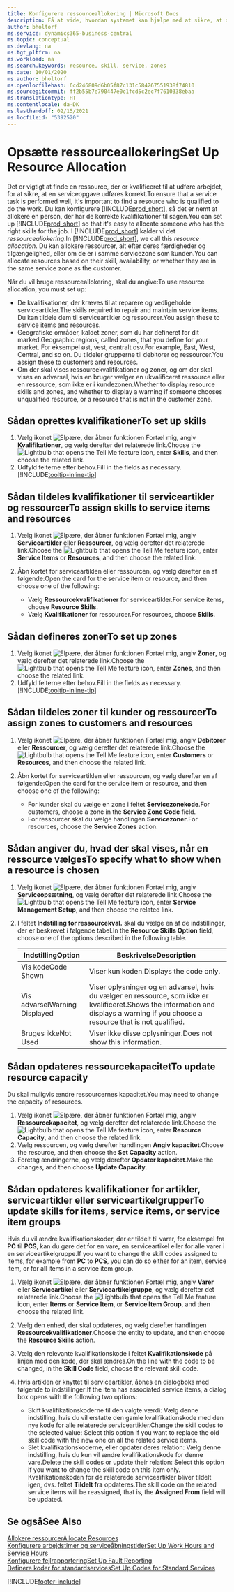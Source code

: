 ```yaml
---
title: Konfigurere ressourceallokering | Microsoft Docs
description: Få at vide, hvordan systemet kan hjælpe med at sikre, at den person, du tildeler en serviceydelse, har de nødvendige kvalifikationer til at udføre ydelsen.
author: bholtorf
ms.service: dynamics365-business-central
ms.topic: conceptual
ms.devlang: na
ms.tgt_pltfrm: na
ms.workload: na
ms.search.keywords: resource, skill, service, zones
ms.date: 10/01/2020
ms.author: bholtorf
ms.openlocfilehash: 6cd246809d6b05f87c131c584267551938f74810
ms.sourcegitcommit: ff2b55b7e790447e0c1fcd5c2ec7f7610338ebaa
ms.translationtype: HT
ms.contentlocale: da-DK
ms.lasthandoff: 02/15/2021
ms.locfileid: "5392520"
---
```

# <a name="set-up-resource-allocation"></a><span data-ttu-id="ab635-103">Opsætte ressourceallokering</span><span class="sxs-lookup"><span data-stu-id="ab635-103">Set Up Resource Allocation</span></span>
<span data-ttu-id="ab635-104">Det er vigtigt at finde en ressource, der er kvalificeret til at udføre arbejdet, for at sikre, at en serviceopgave udføres korrekt.</span><span class="sxs-lookup"><span data-stu-id="ab635-104">To ensure that a service task is performed well, it's important to find a resource who is qualified to do the work.</span></span> <span data-ttu-id="ab635-105">Du kan konfigurere [!INCLUDE[prod_short](includes/prod_short.md)], så det er nemt at allokere en person, der har de korrekte kvalifikationer til sagen.</span><span class="sxs-lookup"><span data-stu-id="ab635-105">You can set up [!INCLUDE[prod_short](includes/prod_short.md)] so that it's easy to allocate someone who has the right skills for the job.</span></span> <span data-ttu-id="ab635-106">I [!INCLUDE[prod_short](includes/prod_short.md)] kalder vi det _ressourceallokering_.</span><span class="sxs-lookup"><span data-stu-id="ab635-106">In [!INCLUDE[prod_short](includes/prod_short.md)], we call this _resource allocation_.</span></span> <span data-ttu-id="ab635-107">Du kan allokere ressourcer, alt efter deres færdigheder og tilgængelighed, eller om de er i samme servicezone som kunden.</span><span class="sxs-lookup"><span data-stu-id="ab635-107">You can allocate resources based on their skill, availability, or whether they are in the same service zone as the customer.</span></span> 

<span data-ttu-id="ab635-108">Når du vil bruge ressourceallokering, skal du angive:</span><span class="sxs-lookup"><span data-stu-id="ab635-108">To use resource allocation, you must set up:</span></span>  
  
* <span data-ttu-id="ab635-109">De kvalifikationer, der kræves til at reparere og vedligeholde serviceartikler.</span><span class="sxs-lookup"><span data-stu-id="ab635-109">The skills required to repair and maintain service items.</span></span> <span data-ttu-id="ab635-110">Du kan tildele dem til serviceartikler og ressourcer.</span><span class="sxs-lookup"><span data-stu-id="ab635-110">You assign these to service items and resources.</span></span>  
* <span data-ttu-id="ab635-111">Geografiske områder, kaldet zoner, som du har defineret for dit marked.</span><span class="sxs-lookup"><span data-stu-id="ab635-111">Geographic regions, called zones, that you define for your market.</span></span> <span data-ttu-id="ab635-112">For eksempel øst, vest, centralt osv.</span><span class="sxs-lookup"><span data-stu-id="ab635-112">For example, East, West, Central, and so on.</span></span> <span data-ttu-id="ab635-113">Du tildeler grupperne til debitorer og ressourcer.</span><span class="sxs-lookup"><span data-stu-id="ab635-113">You assign these to customers and resources.</span></span>  
* <span data-ttu-id="ab635-114">Om der skal vises ressourcekvalifikationer og zoner, og om der skal vises en advarsel, hvis en bruger vælger en ukvalificeret ressource eller en ressource, som ikke er i kundezonen.</span><span class="sxs-lookup"><span data-stu-id="ab635-114">Whether to display resource skills and zones, and whether to display a warning if someone chooses unqualified resource, or a resource that is not in the customer zone.</span></span>  

## <a name="to-set-up-skills"></a><span data-ttu-id="ab635-115">Sådan oprettes kvalifikationer</span><span class="sxs-lookup"><span data-stu-id="ab635-115">To set up skills</span></span>
1. <span data-ttu-id="ab635-116">Vælg ikonet ![Elpære, der åbner funktionen Fortæl mig](media/ui-search/search_small.png "Fortæl mig, hvad du vil foretage dig"), angiv **Kvalifikationer**, og vælg derefter det relaterede link.</span><span class="sxs-lookup"><span data-stu-id="ab635-116">Choose the ![Lightbulb that opens the Tell Me feature](media/ui-search/search_small.png "Tell me what you want to do") icon, enter **Skills**, and then choose the related link.</span></span>  
2. <span data-ttu-id="ab635-117">Udfyld felterne efter behov.</span><span class="sxs-lookup"><span data-stu-id="ab635-117">Fill in the fields as necessary.</span></span> [!INCLUDE[tooltip-inline-tip](includes/tooltip-inline-tip_md.md)]  

## <a name="to-assign-skills-to-service-items-and-resources"></a><span data-ttu-id="ab635-118">Sådan tildeles kvalifikationer til serviceartikler og ressourcer</span><span class="sxs-lookup"><span data-stu-id="ab635-118">To assign skills to service items and resources</span></span>
1. <span data-ttu-id="ab635-119">Vælg ikonet ![Elpære, der åbner funktionen Fortæl mig](media/ui-search/search_small.png "Fortæl mig, hvad du vil foretage dig"), angiv **Serviceartikler** eller **Ressourcer**, og vælg derefter det relaterede link.</span><span class="sxs-lookup"><span data-stu-id="ab635-119">Choose the ![Lightbulb that opens the Tell Me feature](media/ui-search/search_small.png "Tell me what you want to do") icon, enter **Service Items** or **Resources**, and then choose the related link.</span></span>  
2. <span data-ttu-id="ab635-120">Åbn kortet for serviceartiklen eller ressourcen, og vælg derefter en af følgende:</span><span class="sxs-lookup"><span data-stu-id="ab635-120">Open the card for the service item or resource, and then choose one of the following:</span></span>  
  
    * <span data-ttu-id="ab635-121">Vælg **Ressourcekvalifikationer** for serviceartikler.</span><span class="sxs-lookup"><span data-stu-id="ab635-121">For service items, choose **Resource Skills**.</span></span>  
    * <span data-ttu-id="ab635-122">Vælg **Kvalifikationer** for ressourcer.</span><span class="sxs-lookup"><span data-stu-id="ab635-122">For resources, choose **Skills**.</span></span>  

## <a name="to-set-up-zones"></a><span data-ttu-id="ab635-123">Sådan defineres zoner</span><span class="sxs-lookup"><span data-stu-id="ab635-123">To set up zones</span></span>
1. <span data-ttu-id="ab635-124">Vælg ikonet ![Elpære, der åbner funktionen Fortæl mig](media/ui-search/search_small.png "Fortæl mig, hvad du vil foretage dig"), angiv **Zoner**, og vælg derefter det relaterede link.</span><span class="sxs-lookup"><span data-stu-id="ab635-124">Choose the ![Lightbulb that opens the Tell Me feature](media/ui-search/search_small.png "Tell me what you want to do") icon, enter **Zones**, and then choose the related link.</span></span>  
2. <span data-ttu-id="ab635-125">Udfyld felterne efter behov.</span><span class="sxs-lookup"><span data-stu-id="ab635-125">Fill in the fields as necessary.</span></span> [!INCLUDE[tooltip-inline-tip](includes/tooltip-inline-tip_md.md)]  

## <a name="to-assign-zones-to-customers-and-resources"></a><span data-ttu-id="ab635-126">Sådan tildeles zoner til kunder og ressourcer</span><span class="sxs-lookup"><span data-stu-id="ab635-126">To assign zones to customers and resources</span></span> 
1. <span data-ttu-id="ab635-127">Vælg ikonet ![Elpære, der åbner funktionen Fortæl mig](media/ui-search/search_small.png "Fortæl mig, hvad du vil foretage dig"), angiv **Debitorer** eller **Ressourcer**, og vælg derefter det relaterede link.</span><span class="sxs-lookup"><span data-stu-id="ab635-127">Choose the ![Lightbulb that opens the Tell Me feature](media/ui-search/search_small.png "Tell me what you want to do") icon, enter **Customers** or **Resources**, and then choose the related link.</span></span>  
2. <span data-ttu-id="ab635-128">Åbn kortet for serviceartiklen eller ressourcen, og vælg derefter en af følgende:</span><span class="sxs-lookup"><span data-stu-id="ab635-128">Open the card for the service item or resource, and then choose one of the following:</span></span>  
  
    * <span data-ttu-id="ab635-129">For kunder skal du vælge en zone i feltet **Servicezonekode**.</span><span class="sxs-lookup"><span data-stu-id="ab635-129">For customers, choose a zone in the **Service Zone Code** field.</span></span>  
    * <span data-ttu-id="ab635-130">For ressourcer skal du vælge handlingen **Servicezoner**.</span><span class="sxs-lookup"><span data-stu-id="ab635-130">For resources, choose the **Service Zones** action.</span></span>  

## <a name="to-specify-what-to-show-when-a-resource-is-chosen"></a><span data-ttu-id="ab635-131">Sådan angiver du, hvad der skal vises, når en ressource vælges</span><span class="sxs-lookup"><span data-stu-id="ab635-131">To specify what to show when a resource is chosen</span></span>
1. <span data-ttu-id="ab635-132">Vælg ikonet ![Elpære, der åbner funktionen Fortæl mig](media/ui-search/search_small.png "Fortæl mig, hvad du vil foretage dig"), angiv **Serviceopsætning**, og vælg derefter det relaterede link.</span><span class="sxs-lookup"><span data-stu-id="ab635-132">Choose the ![Lightbulb that opens the Tell Me feature](media/ui-search/search_small.png "Tell me what you want to do") icon, enter **Service Management Setup**, and then choose the related link.</span></span> 
2. <span data-ttu-id="ab635-133">I feltet **Indstilling for ressourcekval.** skal du vælge en af de indstillinger, der er beskrevet i følgende tabel.</span><span class="sxs-lookup"><span data-stu-id="ab635-133">In the **Resource Skills Option** field, choose one of the options described in the following table.</span></span>  
  
    |<span data-ttu-id="ab635-134">**Indstilling**</span><span class="sxs-lookup"><span data-stu-id="ab635-134">**Option**</span></span>|<span data-ttu-id="ab635-135">**Beskrivelse**</span><span class="sxs-lookup"><span data-stu-id="ab635-135">**Description**</span></span>|  
    |------------|-------------|  
    |<span data-ttu-id="ab635-136">Vis kode</span><span class="sxs-lookup"><span data-stu-id="ab635-136">Code Shown</span></span> | <span data-ttu-id="ab635-137">Viser kun koden.</span><span class="sxs-lookup"><span data-stu-id="ab635-137">Displays the code only.</span></span>|  
    |<span data-ttu-id="ab635-138">Vis advarsel</span><span class="sxs-lookup"><span data-stu-id="ab635-138">Warning Displayed</span></span> | <span data-ttu-id="ab635-139">Viser oplysninger og en advarsel, hvis du vælger en ressource, som ikke er kvalificeret.</span><span class="sxs-lookup"><span data-stu-id="ab635-139">Shows the information and displays a warning if you choose a resource that is not qualified.</span></span>|  
    |<span data-ttu-id="ab635-140">Bruges ikke</span><span class="sxs-lookup"><span data-stu-id="ab635-140">Not Used</span></span> | <span data-ttu-id="ab635-141">Viser ikke disse oplysninger.</span><span class="sxs-lookup"><span data-stu-id="ab635-141">Does not show this information.</span></span>|  

## <a name="to-update-resource-capacity"></a><span data-ttu-id="ab635-142">Sådan opdateres ressourcekapacitet</span><span class="sxs-lookup"><span data-stu-id="ab635-142">To update resource capacity</span></span>  
<span data-ttu-id="ab635-143">Du skal muligvis ændre ressourcernes kapacitet.</span><span class="sxs-lookup"><span data-stu-id="ab635-143">You may need to change the capacity of resources.</span></span>  
  
1. <span data-ttu-id="ab635-144">Vælg ikonet ![Elpære, der åbner funktionen Fortæl mig](media/ui-search/search_small.png "Fortæl mig, hvad du vil foretage dig"), angiv **Ressourcekapacitet**, og vælg derefter det relaterede link.</span><span class="sxs-lookup"><span data-stu-id="ab635-144">Choose the ![Lightbulb that opens the Tell Me feature](media/ui-search/search_small.png "Tell me what you want to do") icon, enter **Resource Capacity**, and then choose the related link.</span></span>  
2. <span data-ttu-id="ab635-145">Vælg ressourcen, og vælg derefter handlingen **Angiv kapacitet**.</span><span class="sxs-lookup"><span data-stu-id="ab635-145">Choose the resource, and then choose the **Set Capacity** action.</span></span>  
3. <span data-ttu-id="ab635-146">Foretag ændringerne, og vælg derefter **Opdater kapacitet**.</span><span class="sxs-lookup"><span data-stu-id="ab635-146">Make the changes, and then choose **Update Capacity**.</span></span>  

## <a name="to-update-skills-for-items-service-items-or-service-item-groups"></a><span data-ttu-id="ab635-147">Sådan opdateres kvalifikationer for artikler, serviceartikler eller serviceartikelgrupper</span><span class="sxs-lookup"><span data-stu-id="ab635-147">To update skills for items, service items, or service item groups</span></span>
<span data-ttu-id="ab635-148">Hvis du vil ændre kvalifikationskoder, der er tildelt til varer, for eksempel fra **PC** til **PCS**, kan du gøre det for en vare, en serviceartikel eller for alle varer i en serviceartikelgruppe.</span><span class="sxs-lookup"><span data-stu-id="ab635-148">If you want to change the skill codes assigned to items, for example from **PC** to **PCS**, you can do so either for an item, service item, or for all items in a service item group.</span></span>  
  
1. <span data-ttu-id="ab635-149">Vælg ikonet ![Elpære, der åbner funktionen Fortæl mig](media/ui-search/search_small.png "Fortæl mig, hvad du vil foretage dig"), angiv **Varer** eller **Serviceartikel** eller **Serviceartikelgruppe**, og vælg derefter det relaterede link.</span><span class="sxs-lookup"><span data-stu-id="ab635-149">Choose the ![Lightbulb that opens the Tell Me feature](media/ui-search/search_small.png "Tell me what you want to do") icon, enter **Items** or **Service Item**, or **Service Item Group**, and then choose the related link.</span></span>  
2. <span data-ttu-id="ab635-150">Vælg den enhed, der skal opdateres, og vælg derefter handlingen **Ressourcekvalifikationer**.</span><span class="sxs-lookup"><span data-stu-id="ab635-150">Choose the entity to update, and then choose the **Resource Skills** action.</span></span>  
3. <span data-ttu-id="ab635-151">Vælg den relevante kvalifikationskode i feltet **Kvalifikationskode** på linjen med den kode, der skal ændres.</span><span class="sxs-lookup"><span data-stu-id="ab635-151">On the line with the code to be changed, in the **Skill Code** field, choose the relevant skill code.</span></span>  
4.  <span data-ttu-id="ab635-152">Hvis artiklen er knyttet til serviceartikler, åbnes en dialogboks med følgende to indstillinger:</span><span class="sxs-lookup"><span data-stu-id="ab635-152">If the item has associated service items, a dialog box opens with the following two options:</span></span>  
  
    * <span data-ttu-id="ab635-153">Skift kvalifikationskoderne til den valgte værdi: Vælg denne indstilling, hvis du vil erstatte den gamle kvalifikationskode med den nye kode for alle relaterede serviceartikler.</span><span class="sxs-lookup"><span data-stu-id="ab635-153">Change the skill codes to the selected value: Select this option if you want to replace the old skill code with the new one on all the related service items.</span></span>  
    * <span data-ttu-id="ab635-154">Slet kvalifikationskoderne, eller opdater deres relation: Vælg denne indstilling, hvis du kun vil ændre kvalifikationskode for denne vare.</span><span class="sxs-lookup"><span data-stu-id="ab635-154">Delete the skill codes or update their relation: Select this option if you want to change the skill code on this item only.</span></span> <span data-ttu-id="ab635-155">Kvalifikationskoden for de relaterede serviceartikler bliver tildelt igen, dvs. feltet **Tildelt fra** opdateres.</span><span class="sxs-lookup"><span data-stu-id="ab635-155">The skill code on the related service items will be reassigned, that is, the **Assigned From** field will be updated.</span></span>  
  
## <a name="see-also"></a><span data-ttu-id="ab635-156">Se også</span><span class="sxs-lookup"><span data-stu-id="ab635-156">See Also</span></span>
[<span data-ttu-id="ab635-157">Allokere ressourcer</span><span class="sxs-lookup"><span data-stu-id="ab635-157">Allocate Resources</span></span>](service-how-to-allocate-resources.md)  
[<span data-ttu-id="ab635-158">Konfigurere arbejdstimer og serviceåbningstider</span><span class="sxs-lookup"><span data-stu-id="ab635-158">Set Up Work Hours and Service Hours</span></span>](service-how-setup-work-service-hours.md)  
[<span data-ttu-id="ab635-159">Konfigurere fejlrapportering</span><span class="sxs-lookup"><span data-stu-id="ab635-159">Set Up Fault Reporting</span></span>](service-how-setup-fault-reporting.md)  
[<span data-ttu-id="ab635-160">Definere koder for standardservices</span><span class="sxs-lookup"><span data-stu-id="ab635-160">Set Up Codes for Standard Services</span></span>](service-how-setup-service-coding.md)  
 



[!INCLUDE[footer-include](includes/footer-banner.md)]